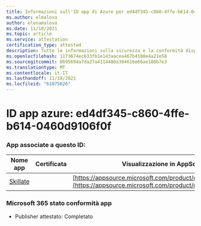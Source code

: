 ```yaml
---
title: Informazioni sull'ID app di Azure per ed4df345-c860-4ffe-b614-0460d9106f0f
ms.author: elmalova
author: elenamalova
ms.date: 11/18/2021
ms.topic: article
ms.service: attestation
certification_type: attested
description: Tutte le informazioni sulla sicurezza e la conformità disponibili per ed4df345-c860-4ffe-b614-0460d9106f0f.
ms.openlocfilehash: 1173674ec633fb1e143aacea467b4188e4a21e58
ms.sourcegitcommit: 8695694a7da27a4114480a394616e66ae180b7e3
ms.translationtype: MT
ms.contentlocale: it-IT
ms.lasthandoff: 11/18/2021
ms.locfileid: "61075626"
---
```

# <a name="azure-app-id-ed4df345-c860-4ffe-b614-0460d9106f0f"></a>ID app azure: ed4df345-c860-4ffe-b614-0460d9106f0f


### <a name="apps-associated-with-this-id"></a>App associate a questo ID:
| **Nome app** | **Certificata** | **Visualizzazione in AppSource** |
|--------------|---------------|-----------------------|
| [Skillate](https://docs.microsoft.com/microsoft-365-app-certification/forward/WA200002490) |  | [https://appsource.microsoft.com/product/office/WA200002490](https://appsource.microsoft.com/product/office/WA200002490) |

### <a name="microsoft-365-app-compliance-status"></a>Microsoft 365 stato conformità app
- Publisher attestato: Completato

